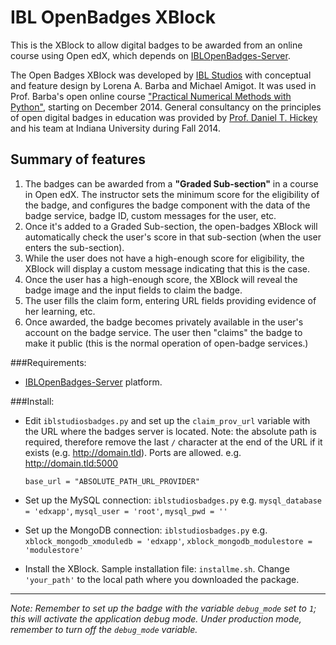 IBL OpenBadges XBlock
=====================

This is the XBlock to allow digital badges to be awarded from an online course using Open edX, which depends on [IBLOpenBadges-Server](https://github.com/iblstudios/IBLOpenBadges-Server).

The Open Badges XBlock was developed by [IBL Studios](http://iblstudios.com/) with conceptual and feature design by Lorena A. Barba and Michael Amigot. It was used in Prof. Barba's open online course ["Practical Numerical Methods with Python"](http://openedx.seas.gwu.edu/courses/GW/MAE6286/2014_fall/about), starting on December 2014. 
General consultancy on the principles of open digital badges in education was provided by [Prof. Daniel T. Hickey](http://remediatingassessment.blogspot.com/) and his team at Indiana University during Fall 2014.

## Summary of features

1. The badges can be awarded from a **"Graded Sub-section"** in a course in Open edX. The instructor sets the minimum score for the eligibility of the badge, and configures the badge component with the data of the badge service, badge ID, custom messages for the user, etc.
2. Once it's added to a Graded Sub-section, the open-badges XBlock will automatically check the user's score in that sub-section (when the user enters the sub-section).
3. While the user does not have a high-enough score for eligibility, the XBlock will display a custom message indicating that this is the case.
4. Once the user has a high-enough score, the XBlock will reveal the badge image and the input fields to claim the badge.
5. The user fills the claim form, entering URL fields providing evidence of her learning, etc.
6. Once awarded, the badge becomes privately available in the user's account on the badge service. The user then "claims" the badge to make it public (this is the normal operation of open-badge services.)

###Requirements:
* [IBLOpenBadges-Server](https://github.com/iblstudios/IBLOpenBadges-Server) platform.

###Install:
* Edit `iblstudiosbadges.py` and set up the `claim_prov_url` variable with the URL where the badges server is located.
  Note: the absolute path is required, therefore remove the last `/` character at the end of the URL if it exists (e.g. http://domain.tld).
  Ports are allowed. e.g. http://domain.tld:5000
  
  `base_url = "ABSOLUTE_PATH_URL_PROVIDER"`

* Set up the MySQL connection: `iblstudiosbadges.py`
  e.g. `mysql_database = 'edxapp'`, `mysql_user = 'root'`, `mysql_pwd = ''`

* Set up the MongoDB connection: `iblstudiosbadges.py`
  e.g. `xblock_mongodb_xmoduledb = 'edxapp'`, `xblock_mongodb_modulestore = 'modulestore'`

* Install the XBlock.
  Sample installation file: `installme.sh`. Change `'your_path'` to the local path where you downloaded the package.

---

_Note: Remember to set up the badge with the variable `debug_mode` set to `1`;
this will activate the application debug mode. Under production mode, remember
to turn off the `debug_mode` variable._

